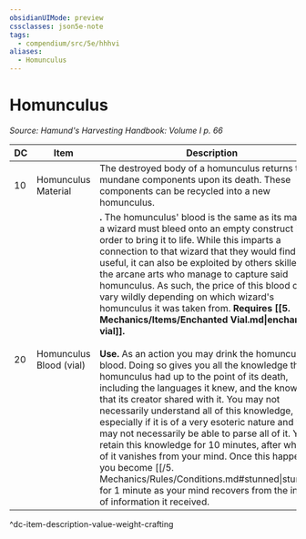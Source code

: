 ```yaml
---
obsidianUIMode: preview
cssclasses: json5e-note
tags:
  - compendium/src/5e/hhhvi
aliases:
  - Homunculus
---
```

# Homunculus
*Source: Hamund's Harvesting Handbook: Volume I p. 66* 

| DC | Item | Description | Value | Weight | Crafting |
|----|------|-------------|-------|--------|----------|
| 10 | Homunculus Material | The destroyed body of a homunculus returns to its mundane components upon its death. These components can be recycled into a new homunculus. | 40 gp | 6 lb | — |
| 20 | Homunculus Blood (vial) | **.** The homunculus' blood is the same as its master's: a wizard must bleed onto an empty construct in order to bring it to life. While this imparts a connection to that wizard that they would find useful, it can also be exploited by others skilled in the arcane arts who manage to capture said homunculus. As such, the price of this blood can vary wildly depending on which wizard's homunculus it was taken from. **Requires [[5. Mechanics/Items/Enchanted Vial.md\|enchanted vial]].**<br /><br />**Use.** As an action you may drink the homunculus blood. Doing so gives you all the knowledge that the homunculus had up to the point of its death, including the languages it knew, and the knowledge that its creator shared with it. You may not necessarily understand all of this knowledge, especially if it is of a very esoteric nature and you may not necessarily be able to parse all of it. You retain this knowledge for 10 minutes, after which all of it vanishes from your mind. Once this happens, you become [[/5. Mechanics/Rules/Conditions.md#stunned\|stunned]] for 1 minute as your mind recovers from the influx of information it received. | Varies | 2 lb | — |
^dc-item-description-value-weight-crafting
